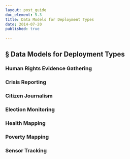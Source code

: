 ```yaml
---
layout: post_guide
doc_element: 5.3
title: Data Models for Deployment Types
date: 2014-07-20
published: true

---
```


## &sect; Data Models for Deployment Types

### Human Rights Evidence Gathering

### Crisis Reporting

### Citizen Journalism

### Election Monitoring

### Health Mapping

### Poverty Mapping

### Sensor Tracking

